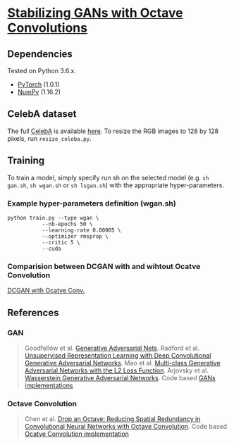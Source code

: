 # [Stabilizing GANs with Octave Convolutions](https://ift6135h18.wordpress.com)

## Dependencies
Tested on Python 3.6.x.
* [PyTorch](http://pytorch.org/) (1.0.1)
* [NumPy](http://www.numpy.org/) (1.16.2)



## CelebA dataset
The full [CelebA](http://mmlab.ie.cuhk.edu.hk/projects/CelebA.html) is available [here](https://drive.google.com/open?id=1p6WtrxprsjsiedQJkKVoiqvdrP1m9BuF). To resize the RGB images to 128 by 128 pixels, run `resize_celeba.py`.

## Training
To train a model, simply specify run sh on the selected model (e.g. `sh gan.sh`, `sh wgan.sh` or `sh lsgan.sh`) with the appropriate hyper-parameters.

### Example hyper-parameters definition (wgan.sh)
```
python train.py --type wgan \
           --nb-epochs 50 \
           --learning-rate 0.00005 \
           --optimizer rmsprop \
           --critic 5 \
           --cuda
```

### Comparision between DCGAN with and wihtout Ocatve Convolution
[DCGAN with Ocatve Conv.](imgs/evo.png) 

## References

### GAN
>Goodfellow et al. [Generative Adversarial Nets](https://arxiv.org/abs/1406.2661).
>Radford et al. [Unsupervised Representation Learning with Deep Convolutional Generative Adversarial Networks](https://arxiv.org/abs/1511.06434).
>Mao et al. [Multi-class Generative Adversarial Networks with the L2 Loss Function](https://arxiv.org/abs/1511.06434).
>Arjovsky et al. [Wasserstein Generative Adversarial Networks](https://arxiv.org/abs/1701.07875).
>Code based [GANs implementations](https://github.com/joeylitalien/celeba-gan-pytorch)
### Octave Convolution
>Chen et al. [Drop an Octave: Reducing Spatial Redundancy in Convolutional Neural Networks with Octave Convolution](https://arxiv.org/abs/1904.05049).
>Code based [Ocatve Convolution implementation](https://github.com/lxtGH/OctaveConv_pytorch)
